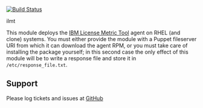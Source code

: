 [![Build Status](https://travis-ci.org/huit/puppet-ilmt.png?branch=master)](https://travis-ci.org/huit/puppet-ilmt)

ilmt

This module deploys the [IBM License Metric Tool](http://www-947.ibm.com/support/entry/portal/product/tivoli/ibm_license_metric_tool) agent on RHEL (and clone) systems.  You must either provide the module with a Puppet fileserver URI from which it can download the agent RPM, or you must take care of installing the package yourself; in this second case the only effect of this module will be to write a response file and store it in `/etc/response_file.txt`.

Support
-------

Please log tickets and issues at [GitHub](http://github.com/huit/puppet-ilmt/issues)
